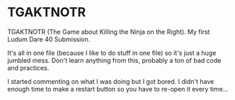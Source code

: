 # TGAKTNOTR
TGAKTNOTR (The Game about Killing the Ninja on the Right). My first Ludum Dare 40 Submission.

It's all in one file (because I like to do stuff in one file) so it's just a huge jumbled mess. Don't learn anything from this, probably a ton of bad code and practices.

I started commenting on what I was doing but I got bored. I didn't have enough time to make a restart button so you have to re-open it every time...
